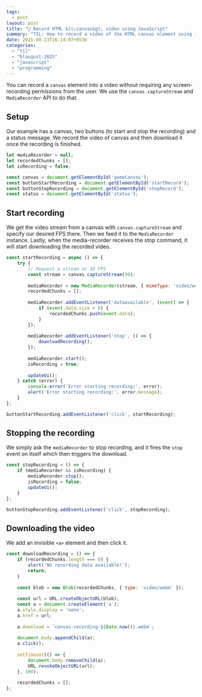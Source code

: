```yaml
---
tags:
  - post
layout: post
title: "📝 Record HTML &lt;canvas&gt; video using JavaScript"
summary: "TIL: How to record a video of the HTML canvas element using JavaScript"
date: 2025-08-23T16:14:07+0530
categories:
  - "til"
  - "blaugust-2025"
  - "javascript"
  - "programming"
---
```


You can record a `canvas` element into a video without requiring any screen-recording permissions from the user. We use the `canvas.captureStream` and `MediaRecorder` API to do that.

## Setup

Our example has a canvas, two buttons (to start and stop the recording) and a status message. We record the video of canvas and then download it once the recording is finished.

```javascript
let mediaRecorder = null;
let recordedChunks = [];
let isRecording = false;

const canvas = document.getElementById('gameCanvas');
const buttonStartRecording = document.getElementById('startRecord');
const buttonStopRecording = document.getElementById('stopRecord');
const status = document.getElementById('status');
```

## Start recording

We get the video stream from a canvas with `canvas.captureStream` and specify our desired FPS there. Then we feed it to the `MediaRecorder` instance. Lastly, when the media-recorder receives the stop command, it will start downloading the recorded video.

```javascript
const startRecording = async () => {
	try {
		// Request a stream at 30 FPS
		const stream = canvas.captureStream(30);
		
		mediaRecorder = new MediaRecorder(stream, { mimeType: 'video/webm' });
		recordedChunks = [];
		
		mediaRecorder.addEventListener('dataavailable', (event) => {
			if (event.data.size > 0) {
				recordedChunks.push(event.data);
			}
		});
		
		mediaRecorder.addEventListener('stop', () => {
			downloadRecording();
		});
		
		mediaRecorder.start();
		isRecording = true;
		
		updateUi();
	} catch (error) {
		console.error('Error starting recording:', error);
		alert('Error starting recording:', error.message);
	}
};

buttonStartRecording.addEventListener('click', startRecording);
```

## Stopping the recording

We simply ask the `mediaRecorder` to stop recording, and it fires the `stop` event on itself which then triggers the download.

```javascript
const stopRecording = () => {
	if (mediaRecorder && isRecording) {
		mediaRecorder.stop();
		isRecording = false;
		updateUi();
	}
};

buttonStopRecording.addEventListener('click', stopRecording);
```

## Downloading the video

We add an invisible `<a>` element and then click it.

```javascript
const downloadRecording = () => {
	if (recordedChunks.length === 0) {
		alert('No recording data available!');
		return;
	}
	
	const blob = new Blob(recordedChunks, { type: 'video/webm' });
	
	const url = URL.createObjectURL(blob);
	const a = document.createElement('a');
	a.style.display = 'none';
	a.href = url;
	
	a.download = `canvas-recording-${Date.now()}.webm`;
	
	document.body.appendChild(a);
	a.click();
	
	setTimeout(() => {
		document.body.removeChild(a);
		URL.revokeObjectURL(url);
	}, 100);
	
	recordedChunks = [];
};
```
